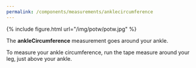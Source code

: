 ```yaml
---
permalink: /components/measurements/anklecircumference
---
```

{% include figure.html url="/img/potw/potw.jpg" %}

The **ankleCircumference** measurement goes around your ankle.

To measure your ankle circumference, run the tape measure around your leg, just above your ankle.
